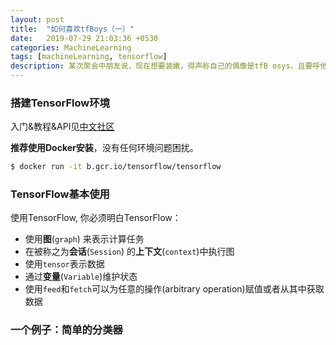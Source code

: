 ```yaml
---
layout: post
title:  "如何喜欢tfBoys（一）"
date:   2019-07-29 21:03:36 +0530
categories: MachineLearning
tags: [machineLearning, tensorflow]
description: 某次聚会中朋友说，现在想要装嫩，得声称自己的偶像是tfB osys，且要呼他们昵称为三小只；遂从网上挖掘资料，学习如何喜欢上tfBoys。
---
```


### 搭建TensorFlow环境
入门&教程&API见[中文社区](http://www.tensorfly.cn/)

**推荐使用Docker安装**，没有任何环境问题困扰。
```bash
$ docker run -it b.gcr.io/tensorflow/tensorflow
```

### TensorFlow基本使用
使用TensorFlow, 你必须明白TensorFlow：

- 使用**图**(`graph`) 来表示计算任务
- 在被称之为**会话**(`Session`) 的**上下文**(`context`)中执行图
- 使用`tensor`表示数据
- 通过**变量**(`Variable`)维护状态
- 使用`feed`和`fetch`可以为任意的操作(arbitrary operation)赋值或者从其中获取数据

### 一个例子：简单的分类器
